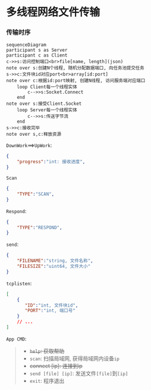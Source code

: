 # 多线程网络文件传输

### 传输时序

```mermaid
sequenceDiagram
participant s as Server
participant c as Client
c->>s:访问控制端口<br>file[name, length](json)
note over s:创建N个线程, 随机分配数据端口, 向任务池提交任务
s->>c:文件块id对应port<br>array[id:port]
note over c:根据id:port映射, 创建N线程, 访问服务端对应端口
	loop Client每一个线程实体
		c-->>s:Socket.Connect
	end
note over s:接受Client.Socket
	loop Server每一个线程实体
		c-->>s:传送字节流
	end
s->>c:接收完毕
note over s,c:释放资源
```

`DownWork`==>`UpWork`:

```json
{
	"progress":"int: 接收进度",
}
```

`Scan`

```json
{
    "TYPE":"SCAN",
}
```

`Respond`:

```json
{
    "TYPE":"RESPOND",
}
```

`send`:

```json
{
    "FILENAME":"string, 文件名称",
    "FILESIZE":"uint64, 文件大小"
}
```

`tcplisten`:

```json
[
    {
       "ID":"int, 文件块id",
       "PORT":"int, 端口号"
    }
    // ...
]
```



`App CMD`:

> * ~~`help`: 获取帮助~~
> * `scan`: 扫描局域网, 获得局域网内设备`ip`
> * ~~connect [ip]: 连接到ip~~
> * `send [file] [ip]`: 发送文件`[file]`到`[ip]`
> * `exit`: 程序退出
